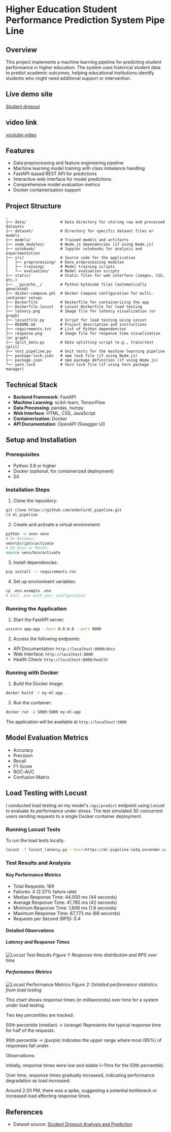 # Higher Education Student Performance Prediction System Pipe Line

## Overview
This project implements a machine learning pipeline for predicting student performance in higher education. The system uses historical student data to predict academic outcomes, helping educational institutions identify students who might need additional support or intervention.

## Live demo site
[Student dropout](https://ml-pipeline-le2q.onrender.com/)

## video link
[youtube-video](https://youtu.be/DyDCOaVwEJQ)

## Features
- Data preprocessing and feature engineering pipeline
- Machine learning model training with class imbalance handling
- FastAPI-based REST API for predictions
- Interactive web interface for model predictions
- Comprehensive model evaluation metrics
- Docker containerization support


## Project Structure
```
.
├── data/               # Data directory for storing raw and processed datasets
├── dataset/            # Directory for specific dataset files or models
├── models/             # Trained models and artifacts
├── node_modules/       # Node.js dependencies (if using Node.js)
├── notebook/           # Jupyter notebooks for analysis and experimentation
├── src/                # Source code for the application
│   ├── preprocessing/  # Data preprocessing modules
│   ├── training/       # Model training scripts
│   └── evaluation/     # Model evaluation scripts
├── static/             # Static files for web interface (images, CSS, etc.)
├── __pycache__/        # Python bytecode files (automatically generated)
├── docker-compose.yml  # Docker Compose configuration for multi-container setups
├── Dockerfile          # Dockerfile for containerizing the app
├── Dockerfile.locust   # Locust Dockerfile for load testing
├── latency.png         # Image file for latency visualization (or graph)
├── locustfile.py       # Script for load testing using Locust
├── README.md           # Project description and instructions
├── requirements.txt    # List of Python dependencies
├── response.png        # Image file for response time visualization (or graph)
├── split_data.py       # Data splitting script (e.g., train/test split)
├── test_pipeline.py    # Unit tests for the machine learning pipeline
├── package-lock.json   # npm lock file (if using Node.js)
├── package.json        # npm package definition (if using Node.js)
└── yarn.lock           # Yarn lock file (if using Yarn package manager)

```

## Technical Stack
- **Backend Framework**: FastAPI
- **Machine Learning**: scikit-learn, TensorFlow
- **Data Processing**: pandas, numpy
- **Web Interface**: HTML, CSS, JavaScript
- **Containerization**: Docker
- **API Documentation**: OpenAPI (Swagger UI)

## Setup and Installation

### Prerequisites
- Python 3.8 or higher
- Docker (optional, for containerized deployment)
- Git

### Installation Steps

1. Clone the repository:
```bash
git clone https://github.com/eobolo/ml_pipeline.git
cd ml_pipeline
```

2. Create and activate a virtual environment:
```bash
python -m venv venv
# On Windows:
venv\Scripts\activate
# On Unix or MacOS:
source venv/bin/activate
```

3. Install dependencies:
```bash
pip install -r requirements.txt
```

4. Set up environment variables:
```bash
cp .env.example .env
# Edit .env with your configuration
```

### Running the Application

1. Start the FastAPI server:
```bash
uvicorn app:app --host 0.0.0.0 --port 8000
```

2. Access the following endpoints:
- API Documentation: `http://localhost:8000/docs`
- Web Interface: `http://localhost:8000`
- Health Check: `http://localhost:8000/health`

### Running with Docker
1. Build the Docker image:
```bash
docker build -t my-ml-app .
```

2. Run the container:
```bash
docker run -p 5000:5000 my-ml-app
```

The application will be available at `http://localhost:5000`

## Model Evaluation Metrics
- Accuracy
- Precision
- Recall
- F1-Score
- ROC-AUC
- Confusion Matrix

## Load Testing with Locust
I conducted load testing on my model's `/api/predict` endpoint using Locust to evaluate its performance under stress. The test simulated 30 concurrent users sending requests to a single Docker container deployment.

### Running Locust Tests
To run the load tests locally:
```bash
locust -f locust_latency.py --host=https://ml-pipeline-le2q.onrender.com
```

### Test Results and Analysis

#### Key Performance Metrics
- Total Requests: 169
- Failures: 4 (2.37% failure rate)
- Median Response Time: 44,000 ms (44 seconds)
- Average Response Time: 41,785 ms (42 seconds)
- Minimum Response Time: 1,806 ms (1.8 seconds)
- Maximum Response Time: 67,773 ms (68 seconds)
- Requests per Second (RPS): 0.4

#### Detailed Observations

##### Latency and Response Times
![Locust Test Results](latency.png)
*Figure 1: Response time distribution and RPS over time*

##### Performance Metrics
![Locust Performance Metrics](response.png)
*Figure 2: Detailed performance statistics from load testing*

This chart shows response times (in milliseconds) over time for a system under load testing.

Two key percentiles are tracked:

50th percentile (median) → (orange) Represents the typical response time for half of the requests.

95th percentile → (purple) Indicates the upper range where most (95%) of responses fall under.

Observations:

Initially, response times were low and stable (~11ms for the 50th percentile).

Over time, response times gradually increased, indicating performance degradation as load increased.

Around 2:20 PM, there was a spike, suggesting a potential bottleneck or increased load affecting response times.


## References
- Dataset source: [Student Dropout Analysis and Prediction](https://www.kaggle.com/datasets/abdullah0a/student-dropout-analysis-and-prediction-dataset?resource=download)